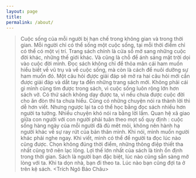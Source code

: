 ```yaml
---
layout: page
title:
permalink: /about/
---
```

>Cuộc sống của mỗi người bị hạn chế trong không gian và trong thời gian. Mỗi người chỉ có thể sống một cuộc sống, tại mỗi thời điểm chỉ có thể có một vị trí. Trang sách chính là cửa sổ mở sang những cuộc đời khác, những thế giới khác. Và cũng là chỗ để ánh sáng mặt trời dọi vào cuộc đời mình.
Đọc sách không chỉ để thỏa mãn cái ham muốn hiểu biết về vũ trụ và về cuộc sống, mà còn là cách để nuôi dưỡng sự ham muốn đó. Một câu hỏi được giải đáp sẽ mở ra hai câu hỏi mới cần được giải đáp và dắt tay ta đến những trang sách mới.
Không phải cái gì mình cũng tìm được trong sách, vì cuộc sống luôn rộng lớn hơn sách vở. Có thứ sách không dạy được ta, vì nếu chưa được cuộc đời cho ăn đòn thì ta chưa hiểu. Cũng có những chuyện nói ra thành lời thì dễ hơn viết.
Nhưng ngược lại ta có thể học bằng đọc sách nhiều hơn người ta tưởng. Nhiều chuyện khó nói ra bằng lời lắm. Quan hệ xã giao giữa con người với con người phải tuân theo mọt số quy định : cuộc sống hàng ngày của mỗi người đã đủ mêt mỏi, không nên hành hạ người khác về sự ray rứt của bản thân mình. Khi nói, mình muốn người khác phải nghe ngay. Khi viết, mình có thể để người ta đọc lúc nào cũng được. Chọn không đúng thời điểm, những thông điệp thiết tha nhất cũng trở nên lạc lõng. Lợi thế lớn nhất của sách là tính ổn định trong thời gian.
Sách là người bạn đặc biệt, lúc nào cũng sẵn sàng mở lòng với ta. Khi ta dọn nhà, bạn đi theo ta. Lúc nào bạn cũng đợi ta ở trên kệ sách.
<Trích Ngô Bảo Châu>